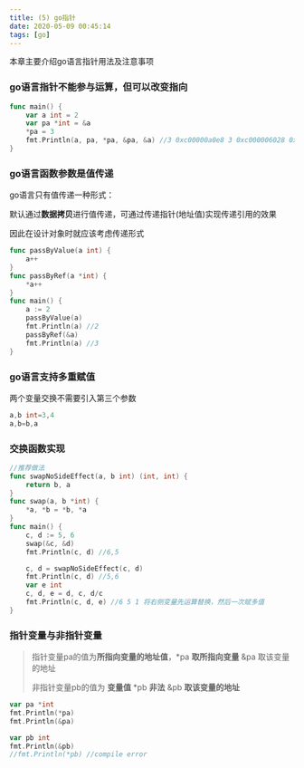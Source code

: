 ```yaml
---
title: (5) go指针
date: 2020-05-09 00:45:14
tags: [go]
---
```


本章主要介绍go语言指针用法及注意事项

<!--more-->

### go语言指针不能参与运算，但可以改变指向

```go
func main() {
	var a int = 2
	var pa *int = &a
	*pa = 3
	fmt.Println(a, pa, *pa, &pa, &a) //3 0xc00000a0e8 3 0xc000006028 0xc00000a0e8
}
```

### go语言函数参数是值传递

go语言只有值传递一种形式：

默认通过**数据拷贝**进行值传递，可通过传递指针(地址值)实现传递引用的效果

因此在设计对象时就应该考虑传递形式

```go
func passByValue(a int) {
	a++
}
func passByRef(a *int) {
	*a++
}
func main() {
	a := 2
	passByValue(a)
	fmt.Println(a) //2
	passByRef(&a)
	fmt.Println(a) //3
}
```

### go语言支持多重赋值

两个变量交换不需要引入第三个参数

```GO
a,b int=3,4
a,b=b,a
```

### 交换函数实现

```go
//推荐做法
func swapNoSideEffect(a, b int) (int, int) {
	return b, a
}
func swap(a, b *int) {
	*a, *b = *b, *a
}
func main() {
	c, d := 5, 6
	swap(&c, &d)
	fmt.Println(c, d) //6,5

	c, d = swapNoSideEffect(c, d)
	fmt.Println(c, d) //5,6
	var e int
	c, d, e = d, c, d/c
	fmt.Println(c, d, e) //6 5 1 将右侧变量先运算替换，然后一次赋多值
}
```

### 指针变量与非指针变量

> 指针变量pa的值为**所指向变量的地址值**，*pa **取所指向变量** &pa 取该变量的地址
>
> 非指针变量pb的值为 **变量值** *pb **非法** &pb **取该变量的地址**

```go
var pa *int
fmt.Println(*pa)
fmt.Println(&pa)

var pb int
fmt.Println(&pb)
//fmt.Println(*pb) //compile error
```

